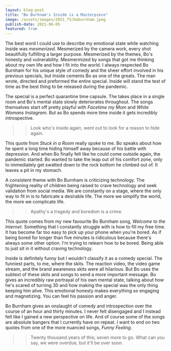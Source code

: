 ```yaml
---
layout: blog-post
title: "Bo Burhnam's Inside is a Masterpiece"
image: /assets/images/2021_TV/boburnham.jpeg
publish-date: 2021-06-05
featured: true
---
```


The best word I could use to describe my emotional state while watching Inside was *mesmerized*. Mesmerized by the camera work, every shot beautifully fulfilling a larger purpose. Mesmerized by the themes, Bo's honesty and vulnerability. Mesmermized by songs that got me thinking about my own life and how I fit into the world. I always respected Bo Burnham for his unique style of comedy and the sheer effort involved in his previous specials, but Inside cements Bo as one of the greats. The man wrote, directed and preformed the entire special. Inside will stand the test of time as the best thing to be released during the pandemic.

The special is a perfect quarantine time capsule. The takes place in a single room and Bo's mental state slowly deteriorates throughout. The songs themselves start off pretty playful with *Facetime my Mom* and *White Womans Instagram*. But as Bo spends more time inside it gets incredibly introspective. 

> > Look who's inside again, went out to look for a reason to hide again.

This quote from *Stuck in a Room* really spoke to me. Bo speaks about how he spent a long time hiding himself away because of his battle with depression. And when Bo finally felt like he could come outside again, the pandemic started. Bo wanted to take the leap out of his comfort zone, only to immediately get swatted down to the rock bottom he climbed out of. It leaves a pit in my stomach.

A consistent theme with Bo Burnham is criticizing technology. The frightening reality of children being raised to crave technology and seek validation from social media. We are constantly on a stage, where the only way to fit in is to fabricate a desirable life. The more we simplify the world, the more we complicate life.

> > Apathy's a tragedy and boredom is a crime.

This quote comes from my new favourite Bo Burnham song, *Welcome to the Internet*. Something that I constantly struggle with is how to fill my free time. It has become far too easy to pick up your phone when you're bored. As if being bored for longer than five minutes is ridiculous because there's always some other option. I'm trying to relearn how to be bored. Being able to just sit in it without craving technology. 

Inside is definitely funny but I wouldn't classify it as a comedy special. The funniest parts, to me, where the skits. The reaction video, the video game stream, and the brand awareness skits were all hilarious. But Bo uses the subtext of these skits and songs to send a more important message. Bo gives an incredibly raw portrayal of his own mental state, talking about how he's scared of turning 30 and how making the special was the only thing keeping him alive. This emotional honesty makes everything so engaging and magnetizing. You can feel his passion and anger.

Bo Burnham gives an onslaught of comedy and introspection over the course of an hour and thirty minutes. I never felt disengaged and I instead felt like I gained a new perspective on life. And of course some of the songs are absolute bangers that I currently have on repeat. I want to end on two quotes from one of the more nuanced songs, *Funny Feeling*.

> > Twenty thousand years of this; seven more to go.
> > What can you say, we were overdue, but it'll be over soon.

